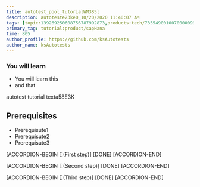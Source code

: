 ```yaml
---
title: autotest_pool_tutorialWM385l
description: autoteste23keO_10/20/2020 11:40:07 AM
tags: [topic:139269250608756787992873,products:tech/73554900100700000996,tutorial:experience/advanced]
primary_tag: tutorial:product/sapHana
time: 805
author_profile: https://github.com/ksAutotests
author_name: ksAutotests
---
```

### You will learn
- You will learn this
- and that

autotest tutorial texta58E3K

## Prerequisites
- Prerequisute1
- Prerequisute2
- Prerequisute3

[ACCORDION-BEGIN [](First step)]
[DONE]
[ACCORDION-END]

[ACCORDION-BEGIN [](Second step)]
[DONE]
[ACCORDION-END]

[ACCORDION-BEGIN [](Third step)]
[DONE]
[ACCORDION-END]

